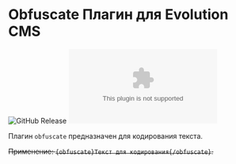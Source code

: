 # Obfuscate Плагин для Evolution CMS

![GitHub Release](https://img.shields.io/github/v/release/ProjectSoft-STUDIONIONS/ObfuscateEvolutionCMS?display_name=release&style=for-the-badge) ![GitHub Downloads (specific asset, all releases)](https://img.shields.io/github/downloads/ProjectSoft-STUDIONIONS/ObfuscateEvolutionCMS/obfuscate.zip?style=for-the-badge)

Плагин `obfuscate` предназначен для кодирования текста.

~~Применение: `{obfuscate}Текст для кодирования{/obfuscate}`.~~
